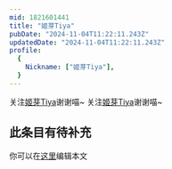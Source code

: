 ```yaml
---
mid: 1821601441
title: "姬芽Tiya"
pubDate: "2024-11-04T11:22:11.243Z"
updatedDate: "2024-11-04T11:22:11.243Z"
profile:
  {
    Nickname: ["姬芽Tiya"],
  }
---
```


关注[姬芽Tiya](https://space.bilibili.com/1821601441)谢谢喵~ 关注[姬芽Tiya](https://space.bilibili.com/1821601441)谢谢喵~

## 此条目有待补充
你可以在[这里](https://github.com/Yuhanawa/VTuber.ICU-Content/edit/master/v/姬芽Tiya/index.md)编辑本文
